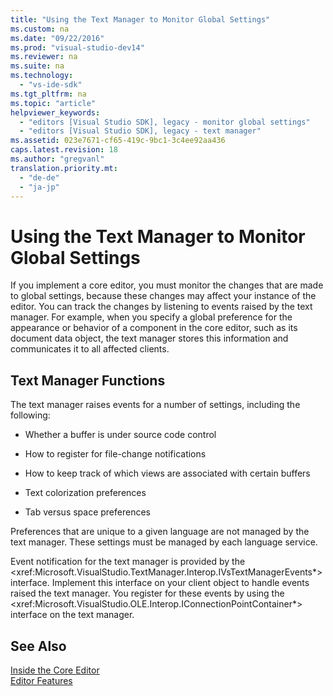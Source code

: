 ```yaml
---
title: "Using the Text Manager to Monitor Global Settings"
ms.custom: na
ms.date: "09/22/2016"
ms.prod: "visual-studio-dev14"
ms.reviewer: na
ms.suite: na
ms.technology: 
  - "vs-ide-sdk"
ms.tgt_pltfrm: na
ms.topic: "article"
helpviewer_keywords: 
  - "editors [Visual Studio SDK], legacy - monitor global settings"
  - "editors [Visual Studio SDK], legacy - text manager"
ms.assetid: 023e7671-cf65-419c-9bc1-3c4ee92aa436
caps.latest.revision: 18
ms.author: "gregvanl"
translation.priority.mt: 
  - "de-de"
  - "ja-jp"
---
```

# Using the Text Manager to Monitor Global Settings
If you implement a core editor, you must monitor the changes that are made to global settings, because these changes may affect your instance of the editor. You can track the changes by listening to events raised by the text manager. For example, when you specify a global preference for the appearance or behavior of a component in the core editor, such as its document data object, the text manager stores this information and communicates it to all affected clients.  
  
## Text Manager Functions  
 The text manager raises events for a number of settings, including the following:  
  
-   Whether a buffer is under source code control  
  
-   How to register for file-change notifications  
  
-   How to keep track of which views are associated with certain buffers  
  
-   Text colorization preferences  
  
-   Tab versus space preferences  
  
 Preferences that are unique to a given language are not managed by the text manager. These settings must be managed by each language service.  
  
 Event notification for the text manager is provided by the \<xref:Microsoft.VisualStudio.TextManager.Interop.IVsTextManagerEvents*> interface. Implement this interface on your client object to handle events raised the text manager. You register for these events by using the \<xref:Microsoft.VisualStudio.OLE.Interop.IConnectionPointContainer*> interface on the text manager.  
  
## See Also  
 [Inside the Core Editor](../vs140/inside-the-core-editor.md)   
 [Editor Features](assetId:///bdac940d-1f14-4019-a01f-fd0bb3dc7198)